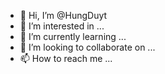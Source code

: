 - 👋 Hi, I’m @HungDuyt
- 👀 I’m interested in ...
- 🌱 I’m currently learning ...
- 💞️ I’m looking to collaborate on ...
- 📫 How to reach me ...

<!---
HungDuyt/HungDuyt is a ✨ special ✨ repository because its `README.md` (this file) appears on your GitHub profile.
You can click the Preview link to take a look at your changes.
--->
